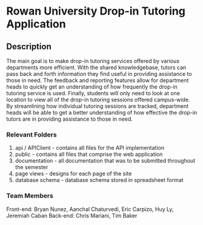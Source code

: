 # Rowan University Drop-in Tutoring Application


## Description

The main goal is to make drop-in tutoring services offered by various departments more efficient. With the shared knowledgebase, tutors can pass back and forth information they find useful in providing assistance to those in need. The feedback and reporting features allow for department heads to quickly get an understanding of how frequently the drop-in tutoring service is used. Finally, students will only need to look at one location to view all of the drop-in tutoring sessions offered campus-wide. By streamlining how individual tutoring sessions are tracked, department heads will be able to get a better understanding of how effective the drop-in tutors are in providing assistance to those in need. 


### Relevant Folders
1. api / APIClient - contains all files for the API implementation
2. public - contains all files that comprise the web application
3. documentation - all documentation that was to be submitted throughout the semester
4. page views - designs for each page of the site
5. database schema - database schema stored in spreadsheet format
	
### Team Members
   Front-end: Bryan Nunez, Aanchal Chaturvedi, Eric Carpizo, Huy Ly, Jeremiah Caban
   Back-end: Chris Mariani, Tim Baker
